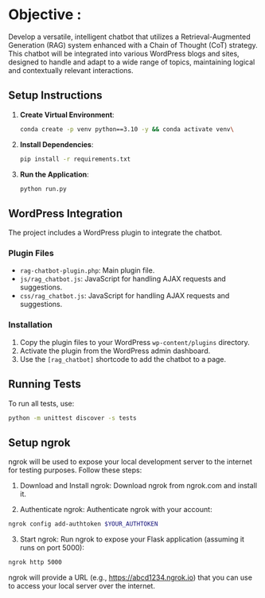 # **Objective** : 

Develop a versatile, intelligent chatbot that utilizes a Retrieval-Augmented Generation (RAG) system enhanced with a Chain of Thought (CoT) strategy. This chatbot will be integrated into various WordPress blogs and sites, designed to handle and adapt to a wide range of topics, maintaining logical and contextually relevant interactions.

## Setup Instructions

1. **Create Virtual Environment**:
    ```bash
    conda create -p venv python==3.10 -y && conda activate venv\
    ```

2. **Install Dependencies**:
    ```bash
    pip install -r requirements.txt
    ```


3. **Run the Application**:
    ```bash
    python run.py
    ```

## WordPress Integration

The project includes a WordPress plugin to integrate the chatbot.

### Plugin Files

- `rag-chatbot-plugin.php`: Main plugin file.
- `js/rag_chatbot.js`: JavaScript for handling AJAX requests and suggestions.
- `css/rag_chatbot.js`: JavaScript for handling AJAX requests and suggestions.

### Installation

1. Copy the plugin files to your WordPress `wp-content/plugins` directory.
2. Activate the plugin from the WordPress admin dashboard.
3. Use the `[rag_chatbot]` shortcode to add the chatbot to a page.

## Running Tests

To run all tests, use:
```bash
python -m unittest discover -s tests
```
## Setup ngrok

ngrok will be used to expose your local development server to the internet for testing purposes. Follow these steps:

1. Download and Install ngrok:
   Download ngrok from ngrok.com and install it.

2. Authenticate ngrok:
   Authenticate ngrok with your account:
```bash
ngrok config add-authtoken $YOUR_AUTHTOKEN
```
3. Start ngrok:
   Run ngrok to expose your Flask application (assuming it runs on port 5000):
```bash
ngrok http 5000
```

ngrok will provide a URL (e.g., https://abcd1234.ngrok.io) that you can use to access your local server over the internet.